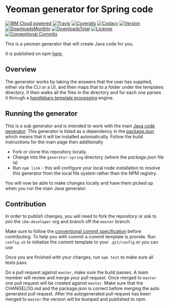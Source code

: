 # Yeoman generator for Spring code

[![IBM Cloud powered][img-cloud-powered]][url-cloud]
[![Travis][img-travis]][url-travis]
[![Coveralls][img-coveralls-master]][url-coveralls-master]
[![Codacy][img-codacy]][url-codacy]
[![Version][img-version]][url-npm]
[![DownloadsMonthly][img-npm-downloads-monthly]][url-npm]
[![DownloadsTotal][img-npm-downloads-total]][url-npm]
[![License][img-license]][url-npm]
[![Conventional Commits](https://img.shields.io/badge/Conventional%20Commits-1.0.0-yellow.svg)](https://conventionalcommits.org)

[img-cloud-powered]: https://img.shields.io/badge/ibmcloud-powered-blue.svg
[url-cloud]: http://bluemix.net

[img-travis]: https://travis-ci.org/ibm-developer/generator-ibm-java-spring.svg?branch=master
[url-travis]: https://travis-ci.org/ibm-developer/generator-ibm-java-spring

[img-coveralls-master]: https://coveralls.io/repos/github/ibm-developer/generator-ibm-java-spring/badge.svg
[url-coveralls-master]: https://coveralls.io/github/ibm-developer/generator-ibm-java-spring

[img-codacy]: https://api.codacy.com/project/badge/Grade/a5893a4622094dc8920c8a372a8d3588?branch=development
[url-codacy]: https://www.codacy.com/app/ibm-developer/generator-ibm-java-spring

[img-version]: https://img.shields.io/npm/v/generator-ibm-java-spring.svg
[url-npm]: https://www.npmjs.com/package/generator-ibm-java-spring

[img-npm-downloads-monthly]: https://img.shields.io/npm/dm/generator-ibm-java-spring.svg

[img-npm-downloads-total]: https://img.shields.io/npm/dt/generator-ibm-java-spring.svg

[img-license]: https://img.shields.io/npm/l/generator-ibm-java-spring.svg

This is a yeoman generator that will create Java code for you.

It is published on npm [here](https://www.npmjs.com/package/generator-ibm-java-spring).

## Overview
The generator works by taking the answers that the user has supplied, either via the CLI or a UI, and then maps that
to a folder under the templates directory.
It then walks all the files in the directory and for each one parses it through a [handlebars template processing](http://handlebarsjs.com) engine.

## Running the generator

This is a sub generator and is intended to work with the main [Java code generator](https://github.com/ibm-developer/generator-ibm-java). This generator is listed as a dependency in the [package.json](https://github.ibm.com/arf/java-codegen-yeoman/blob/development/generator-java/package.json) which means that it will be installed automatically. Follow the build instructions for the main page then additionally

* Fork or clone this repository locally.
* Change into the `generator-spring` directory (where the *package.json* file is)
* Run `npm link` - this will configure your local node installation to resolve this generator from the local file system rather than the NPM registry.

You will now be able to make changes locally and have them picked up when you run the main Java generator.

## Contribution

In order to publish changes, you will need to fork the repository or ask to join the `ibm-developer` org and branch off the `master` branch.

Make sure to follow the [conventional commit specification](https://conventionalcommits.org/) before contributing. To help you with commit a commit template is provide.
Run `config.sh` to initialize the commit template to your `.git/config` or you can use

Once you are finished with your changes, run `npm test` to make sure all tests pass.

Do a pull request against `master`, make sure the build passes. A team member will review and merge your pull request.
Once merged to `master` one pull request will be created against `master`. Make sure that the CHANGELOG.md and the package.json is correct before merging the auto generated pull request. After the autogenerated
pull request has been merged to `master` the version will be bumped and published to npm.

